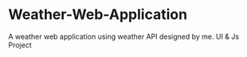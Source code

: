 # Weather-Web-Application
A weather web application using weather API designed by me. UI &amp; Js Project
